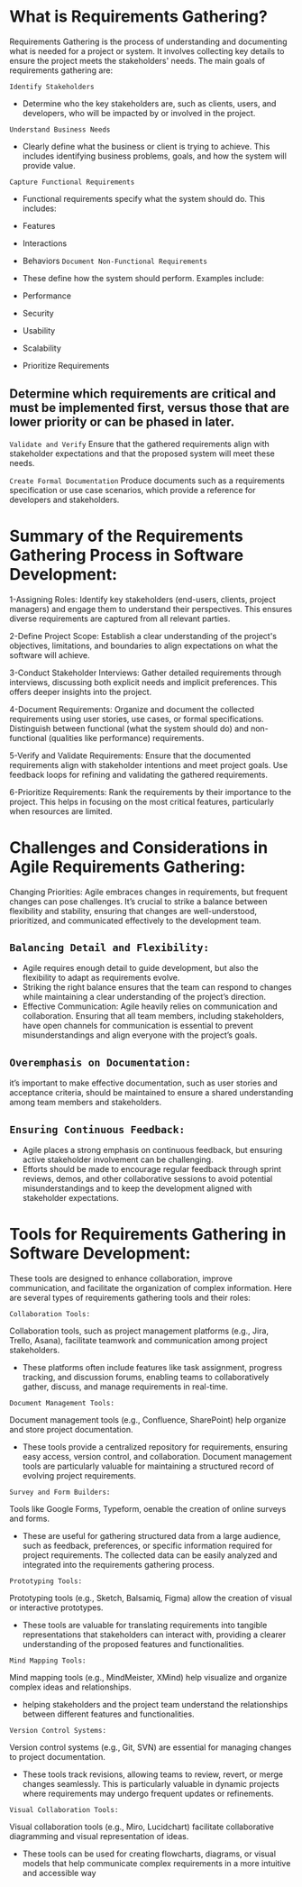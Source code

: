 
# What is Requirements Gathering?
Requirements Gathering is the process of understanding and documenting what is needed for a project or system. It involves collecting key details to ensure the project meets the stakeholders' needs. The main goals of requirements gathering are:

`Identify Stakeholders`
- Determine who the key stakeholders are, such as clients, users, and developers, who will be impacted by or involved in the project.

`Understand Business Needs`
- Clearly define what the business or client is trying to achieve. This includes identifying business problems, goals, and how the system will provide value.

`Capture Functional Requirements`
- Functional requirements specify what the system should do. This includes:
- Features
- Interactions
- Behaviors
`Document Non-Functional Requirements`
- These define how the system should perform. Examples include:

- Performance
- Security
- Usability
- Scalability
- Prioritize Requirements
## Determine which requirements are critical and must be implemented first, versus those that are lower priority or can be phased in later.

`Validate and Verify`
Ensure that the gathered requirements align with stakeholder expectations and that the proposed system will meet these needs.

`Create Formal Documentation`
Produce documents such as a requirements specification or use case scenarios, which provide a reference for developers and stakeholders.

# Summary of the Requirements Gathering Process in Software Development:

1-Assigning Roles: Identify key stakeholders (end-users, clients, project managers) and engage them to understand their perspectives. This ensures diverse requirements are captured from all relevant parties.

2-Define Project Scope: Establish a clear understanding of the project's objectives, limitations, and boundaries to align expectations on what the software will achieve.

3-Conduct Stakeholder Interviews: Gather detailed requirements through interviews, discussing both explicit needs and implicit preferences. This offers deeper insights into the project.

4-Document Requirements: Organize and document the collected requirements using user stories, use cases, or formal specifications. Distinguish between functional (what the system should do) and non-functional (qualities like performance) requirements.

5-Verify and Validate Requirements: Ensure that the documented requirements align with stakeholder intentions and meet project goals. Use feedback loops for refining and validating the gathered requirements.

6-Prioritize Requirements: Rank the requirements by their importance to the project. This helps in focusing on the most critical features, particularly when resources are limited.

# Challenges and Considerations in Agile Requirements Gathering:
Changing Priorities: Agile embraces changes in requirements, but frequent changes can pose challenges. It’s crucial to strike a balance between flexibility and stability, ensuring that changes are well-understood, prioritized, and communicated effectively to the development team.

## `Balancing Detail and Flexibility:` 
- Agile requires enough detail to guide development, but also the flexibility to adapt as requirements evolve. 
- Striking the right balance ensures that the team can respond to changes while maintaining a clear understanding of the project’s direction.
- Effective Communication: Agile heavily relies on communication and collaboration. Ensuring that all team members, including stakeholders, have open channels for communication is essential to prevent misunderstandings and align everyone with the project’s goals.
## `Overemphasis on Documentation:`
it’s important to make  effective documentation, such as user stories and acceptance criteria, should be maintained to ensure a shared understanding among team members and stakeholders.

## `Ensuring Continuous Feedback:`
 - Agile places a strong emphasis on continuous feedback, but ensuring active stakeholder involvement can be challenging. 
 - Efforts should be made to encourage regular feedback through sprint reviews, demos, and other collaborative sessions to avoid potential misunderstandings and to keep the development aligned with stakeholder expectations.


# Tools for Requirements Gathering in Software Development:
 These tools are designed to enhance collaboration, improve communication, and facilitate the organization of complex information. Here are several types of requirements gathering tools and their roles:

`Collaboration Tools:`

 Collaboration tools, such as project management platforms (e.g., Jira, Trello, Asana), facilitate teamwork and communication among project stakeholders.
 - These platforms often include features like task assignment, progress tracking, and discussion forums, enabling teams to collaboratively gather, discuss, and manage requirements in real-time.

`Document Management Tools:`

 Document management tools (e.g., Confluence, SharePoint) help organize and store project documentation. 

 - These tools provide a centralized repository for requirements, ensuring easy access, version control, and collaboration. Document management tools are particularly valuable for maintaining a structured record of evolving project requirements.
   
`Survey and Form Builders:`

 Tools like Google Forms, Typeform, oenable the creation of online surveys and forms.
 - These are useful for gathering structured data from a large audience, such as feedback, preferences, or specific information required for project requirements. The collected data can be easily analyzed and integrated into the requirements gathering process.

`Prototyping Tools:`

 Prototyping tools (e.g., Sketch, Balsamiq, Figma) allow the creation of visual or interactive prototypes.
 - These tools are valuable for translating requirements into tangible representations that stakeholders can interact with, providing a clearer understanding of the proposed features and functionalities.
   
`Mind Mapping Tools:` 

Mind mapping tools (e.g., MindMeister, XMind) help visualize and organize complex ideas and relationships. 
- helping stakeholders and the project team understand the relationships between different features and functionalities.

`Version Control Systems:`

 Version control systems (e.g., Git, SVN) are essential for managing changes to project documentation. 
 - These tools track revisions, allowing teams to review, revert, or merge changes seamlessly. This is particularly valuable in dynamic projects where requirements may undergo frequent updates or refinements.

`Visual Collaboration Tools:`

 Visual collaboration tools (e.g., Miro, Lucidchart) facilitate collaborative diagramming and visual representation of ideas. 
 - These tools can be used for creating flowcharts, diagrams, or visual models that help communicate complex requirements in a more intuitive and accessible way
